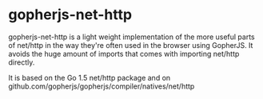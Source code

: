 # gopherjs-net-http

gopherjs-net-http is a light weight implementation of the more useful parts of net/http in the way they're often used in the browser using GopherJS.
It avoids the huge amount of imports that comes with importing net/http directly.

It is based on the Go 1.5 net/http package and on github.com/gopherjs/gopherjs/compiler/natives/net/http